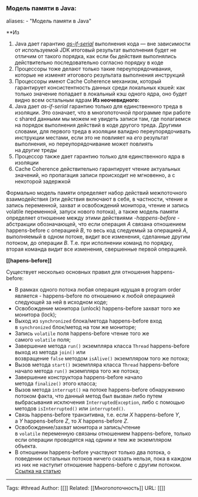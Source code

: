 ### Модель памяти в Java:

aliases: 
	- "Модель памяти в Java"

**Из 
1. Java дает гарантию _[as-if-serial](https://en.wikipedia.org/wiki/As-if_rule)_ выполнения кода — вне зависимости от используемой JDK итоговый результат выполнения будет не отличим от такого порядка, как если бы действия выполнялись действительно последовательно согласно порядку в коде
2. Процессоры тоже делают только такие переупорядочивания, которые не изменят итогового результата выполнения инструкций
3. Процессоры имеют Cache Coherence механизм, который гарантирует консистентность данных среди локальных кэшей: как только значение попадает в локальный кэш одного ядра, оно будет видно всем остальным ядрам
**Из неочевидного:**
1. Java дает _as-if-serial_ гарантию только для единственного треда в изоляции. Это означает, что в многопоточной программе при работе с shared данными мы можем не увидеть записи там, где полагаемся на порядок выполнения действий в коде другого треда. Другими словами, для первого треда в изоляции валидно переупорядочивать инструкции местами, если это не повлияет на _его_ результат выполнения, но переупорядочивание может повлиять на _другие_ треды
2. Процессор также дает гарантию только для единственного ядра в изоляции
3. Cache Coherence действительно гарантирует чтение актуальных значений, но пропагация записи происходит не мгновенно, а с некоторой задержкой



Формально модель памяти определяет набор действий межпоточного взаимодействия (эти действия включают в себя, в частности, чтение и запись переменной, захват и освобождений монитора, чтение и запись volatile переменной, запуск нового потока), а также модель памяти определяет отношение между этими действиями -_happens-before_ - абстракции обозначающей, что если операция _A_ связана отношением happens-before с операцией _B_, то весь код следуемый за операцией _A_, выполняемый в одном потоке, видит все изменения, сделанные другим потоком, до операции _B_. Т.е. при исполнении команд по порядку, вторая команда видит все изменения, свершенные первой операцией.

**[[hapens-before]]**

Существует несколько основных правил для отношения happens-before:
- В рамках одного потока любая операция идущая в program order является - happens-before по отношению к любой операциией следующей за ней в исходном коде;
- Освобождение монитора (unlock) happens-before захват того же монитора (lock);
- Выход из `synchronized` блока/метода happens-before вход в `synchronized` блок/метод на том же мониторе;
- Запись `volatile` поля happens-before чтение того же самого `volatile` поля;
- Завершение метода `run()` экземпляра класса `Thread` happens-before выход из метода `join()` или возвращение `false` методом `isAlive()` экземпляром того же потока;
- Вызов метода `start()` экземпляра класса `Thread` happens-before начало метода `run()` экземпляра того же потока;
- Завершение конструктора happens-before начало метода `finalize()` этого класса;
- Вызов метода `interrupt()` на потоке happens-before обнаружению потоком факта, что данный метод был вызван либо путем выбрасывания исключения `InterruptedException`, либо с помощью методов `isInterrupted()` или `interrupted()`.
- Связь happens-before транзитивна, т.е. если _X_ happens-before _Y_, а _Y_ happens-before _Z_, то _X_ happens-before _Z_.
- Освобождение/захват монитора и запись/чтение в `volatile` переменную связаны отношением happens-before, только если операции проводятся над одним и тем же экземпляром объекта.
- В отношении happens-before участвуют только два потока, о поведении остальных потоков ничего сказать нельзя, пока в каждом из них не наступит отношение happens-before с другим потоком.
[Ссылка на статью](https://github.com/Shell26/Java-Developer/blob/master/concurrency.md#%D0%A0%D0%B0%D1%81%D1%81%D0%BA%D0%B0%D0%B6%D0%B8%D1%82%D0%B5-%D0%BE-%D0%BC%D0%BE%D0%B4%D0%B5%D0%BB%D0%B8-%D0%BF%D0%B0%D0%BC%D1%8F%D1%82%D0%B8-java)


---
Tags: #thread
Author: [[]]
Related: [[Многопоточность]]
URL: [[]]